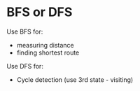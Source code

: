 # BFS or DFS

Use BFS for:
- measuring distance
- finding shortest route

Use DFS for:
- Cycle detection (use 3rd state - visiting)